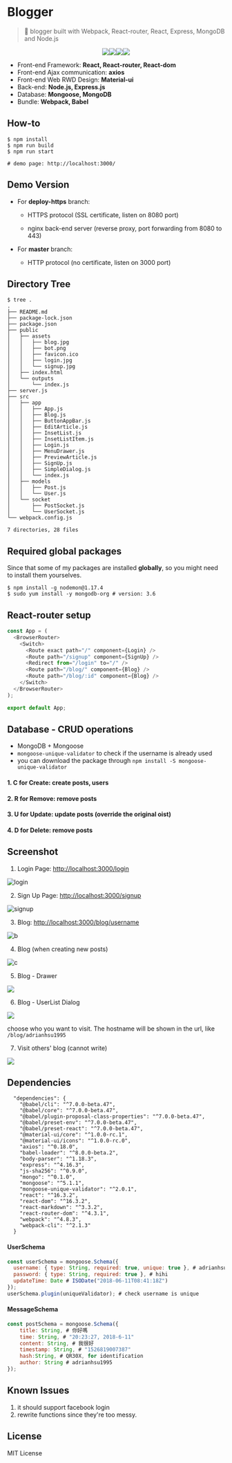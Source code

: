 # Blogger

> 🏃 blogger built with Webpack, React-router, React, Express, MongoDB and Node.js


<p align=center>
<a target="_blank" href="https://npmjs.org/package/life-commit" title="NPM version"><img src="https://img.shields.io/npm/v/life-commit.svg"></a><a target="_blank" href="http://nodejs.org/download/" title="Node version"><img src="https://img.shields.io/badge/node.js-%3E=_6.0-green.svg"></a><a target="_blank" href="https://opensource.org/licenses/MIT" title="License: MIT"><img src="https://img.shields.io/badge/License-MIT-blue.svg"></a><a target="_blank" href="http://makeapullrequest.com" title="PRs Welcome"><img src="https://img.shields.io/badge/PRs-welcome-brightgreen.svg"></a>
</p>  




- Front-end Framework: **React, React-router, React-dom**
- Front-end Ajax communication: **axios**
- Front-end Web RWD Design: **Material-ui**
- Back-end: **Node.js, Express.js**
- Database: **Mongoose, MongoDB**
- Bundle: **Webpack, Babel**



## How-to

```Shell
$ npm install 
$ npm run build
$ npm run start 

# demo page: http://localhost:3000/
```



## Demo Version

* For **deploy-https** branch: 

  * HTTPS protocol (SSL certificate, listen on 8080 port)

  * nginx back-end server (reverse proxy, port forwarding from 8080 to 443)

    

* For **master** branch: 

  * HTTP protocol (no certificate, listen on 3000 port)



## Directory Tree

```
$ tree .
.
├── README.md
├── package-lock.json
├── package.json
├── public
│   ├── assets
│   │   ├── blog.jpg
│   │   ├── bot.png
│   │   ├── favicon.ico
│   │   ├── login.jpg
│   │   └── signup.jpg
│   ├── index.html
│   └── outputs
│       └── index.js
├── server.js
├── src
│   ├── app
│   │   ├── App.js
│   │   ├── Blog.js
│   │   ├── ButtonAppBar.js
│   │   ├── EditArticle.js
│   │   ├── InsetList.js
│   │   ├── InsetListItem.js
│   │   ├── Login.js
│   │   ├── MenuDrawer.js
│   │   ├── PreviewArticle.js
│   │   ├── SignUp.js
│   │   ├── SimpleDialog.js
│   │   └── index.js
│   ├── models
│   │   ├── Post.js
│   │   └── User.js
│   └── socket
│       ├── PostSocket.js
│       └── UserSocket.js
└── webpack.config.js

7 directories, 28 files
```



## Required global packages

Since that some of my packages are installed **globally**, so you might need to install them yourselves.

```shell
$ npm install -g nodemon@1.17.4
$ sudo yum install -y mongodb-org # version: 3.6
```



## React-router setup

```javascript
const App = (
  <BrowserRouter>
    <Switch>
      <Route exact path="/" component={Login} />
      <Route path="/signup" component={SignUp} />
      <Redirect from="/login" to="/" />
      <Route path="/blog/" component={Blog} />
      <Route path="/blog/:id" component={Blog} />
    </Switch>
  </BrowserRouter>
);

export default App;
```

## Database - CRUD operations

- MongoDB + Mongoose
- `mongoose-unique-validator` to check if the username is already used
- you can download the package through `npm install -S mongoose-unique-validator`



#### 1. C for Create: create posts, users

#### 2. R for Remove: remove posts 

#### 3. U for Update: update posts (override the original oist)

#### 4. D for Delete: remove posts



## Screenshot

1. Login Page: [http://localhost:3000/login](http://localhost:3000/login)

![login](img/login.png)

2. Sign Up Page: [http://localhost:3000/signup](http://localhost:3000/signup)

![signup](img/signup.png)

3. Blog: [http://localhost:3000/blog/username](http://localhost:3000/blog/username)

![b](./img/update-delete.png)



4. Blog (when creating new posts)

![c](./img/put.png)

5. Blog - Drawer

![](img/drawer.png)



6. Blog - UserList Dialog

![](./img/visitor.png)

choose who you want to visit. The hostname will be shown in the url, like `/blog/adrianhsu1995`

7. Visit others' blog (cannot write)

![](./img/visit.png)

## Dependencies

```
  "dependencies": {
    "@babel/cli": "^7.0.0-beta.47",
    "@babel/core": "^7.0.0-beta.47",
    "@babel/plugin-proposal-class-properties": "^7.0.0-beta.47",
    "@babel/preset-env": "^7.0.0-beta.47",
    "@babel/preset-react": "^7.0.0-beta.47",
    "@material-ui/core": "^1.0.0-rc.1",
    "@material-ui/icons": "^1.0.0-rc.0",
    "axios": "^0.18.0",
    "babel-loader": "^8.0.0-beta.2",
    "body-parser": "^1.18.3",
    "express": "^4.16.3",
    "js-sha256": "^0.9.0",
    "mongo": "^0.1.0",
    "mongoose": "^5.1.1",
    "mongoose-unique-validator": "^2.0.1",
    "react": "^16.3.2",
    "react-dom": "^16.3.2",
    "react-markdown": "^3.3.2",
    "react-router-dom": "^4.3.1",
    "webpack": "^4.8.3",
    "webpack-cli": "^2.1.3"
  }
```



#### UserSchema

```javascript
const userSchema = mongoose.Schema({
  username: { type: String, required: true, unique: true }, # adrianhsu1995
  password: { type: String, required: true }, # hihi
  updateTime: Date # ISODate("2018-06-11T08:41:18Z")
});
userSchema.plugin(uniqueValidator); # check username is unique
```

#### MessageSchema

```Javascript
const postSchema = mongoose.Schema({
    title: String, # 你好嗎
    time: String, # "20:23:27, 2018-6-11"
    content: String, # 我很好
    timestamp: String, # "1526819007387"
    hash:String, # QR30X, for identification
    author: String # adrianhsu1995
});
```

## Known Issues

1. it should support facebook login
2. rewrite functions since they're too messy.



## License

MIT License
